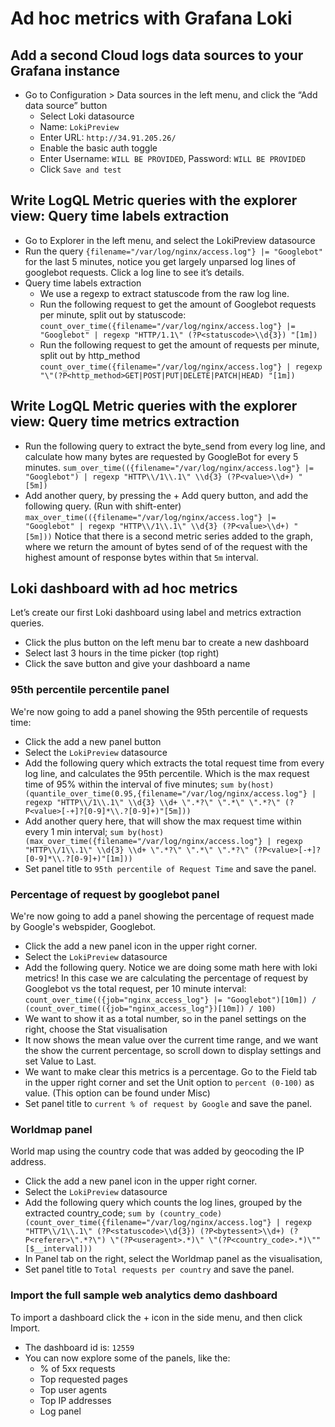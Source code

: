 # Ad hoc metrics with Grafana Loki

## Add a second Cloud logs data sources to your Grafana instance

- Go to Configuration > Data sources in the left menu, and click the “Add data source” button
  - Select Loki datasource
  - Name: `LokiPreview`
  - Enter URL: `http://34.91.205.26/` 
  - Enable the basic auth toggle
  - Enter Username: `WILL BE PROVIDED`, Password: `WILL BE PROVIDED`
  - Click `Save and test`

## Write LogQL Metric queries with the explorer view: Query time labels extraction

- Go to Explorer  in the left menu, and select the LokiPreview datasource
- Run the query `{filename="/var/log/nginx/access.log"} |= "Googlebot"` for the last 5 minutes, notice you get largely unparsed log lines of googlebot requests. Click a log line to see it’s details.
- Query time labels extraction
  - We use a regexp to extract statuscode from the raw log line.
  - Run the following request to get the amount of Googlebot requests per minute, split out by statuscode: `count_over_time({filename="/var/log/nginx/access.log"} |= "Googlebot" | regexp "HTTP/1.1\" (?P<statuscode>\\d{3}) "[1m])`
  - Run the following request to get the amount of requests per minute, split out by http_method `count_over_time({filename="/var/log/nginx/access.log"} | regexp "\"(?P<http_method>GET|POST|PUT|DELETE|PATCH|HEAD) "[1m])`

## Write LogQL Metric queries with the explorer view: Query time metrics extraction

- Run the following query to extract the byte_send from every log line, and calculate how many bytes are requested by GoogleBot for every 5 minutes.
`sum_over_time(({filename="/var/log/nginx/access.log"} |= "Googlebot") | regexp "HTTP\\/1\\.1\" \\d{3} (?P<value>\\d+) " [5m])`
- Add another query, by pressing the + Add query button, and add the following query. (Run with shift-enter)
`max_over_time(({filename="/var/log/nginx/access.log"} |= "Googlebot" | regexp "HTTP\\/1\\.1\" \\d{3} (?P<value>\\d+) " [5m]))`
Notice that there is a second metric series added to the graph, where we return the amount of bytes send of of the request with the highest amount of response bytes within that `5m` interval.

## Loki dashboard with ad hoc metrics

Let’s create our first Loki dashboard using label and metrics extraction queries.

- Click the plus button on the left menu bar to create a new dashboard
- Select last 3 hours in the time picker (top right)
- Click the save button and give your dashboard a name

### 95th percentile percentile panel

We're now going to add a panel showing the 95th percentile of requests time:
- Click the add a new panel button 
- Select the `LokiPreview` datasource
- Add the following query which extracts the total request time from every log line, and calculates the 95th percentile. Which is the max request time of 95% within the interval of five minutes; `sum by(host) (quantile_over_time(0.95,{filename="/var/log/nginx/access.log"} | regexp "HTTP\\/1\\.1\" \\d{3} \\d+ \".*?\" \".*\" \".*?\" (?P<value>[-+]?[0-9]*\\.?[0-9]+)"[5m]))`
- Add another query here, that will show the max request time within every 1 min interval; `sum by(host) (max_over_time({filename="/var/log/nginx/access.log"} | regexp "HTTP\\/1\\.1\" \\d{3} \\d+ \".*?\" \".*\" \".*?\" (?P<value>[-+]?[0-9]*\\.?[0-9]+)"[1m]))`
- Set panel title to `95th percentile of Request Time` and save the panel.
  
### Percentage of request by googlebot panel

We're now going to add a panel showing the percentage of request made by Google's webspider, Googlebot.
- Click the add a new panel icon in the upper right corner.
- Select the `LokiPreview` datasource
- Add the following query. Notice we are doing some math here with loki metrics! In this case we are calculating the percentage of request by Googlebot vs the total request, per 10 minute interval: `count_over_time(({job="nginx_access_log"} |= "Googlebot")[10m]) / (count_over_time(({job="nginx_access_log"})[10m]) / 100)`
- We want to show it as a total number, so in the panel settings on the right, choose the Stat visualisation 
- It now shows the mean value over the current time range, and we want the show the current percentage, so scroll down to display settings and set Value to Last.  
- We want to make clear this metrics is a percentage.  Go to the Field tab in the upper right corner and set the Unit option to `percent (0-100)` as value. (This option can be found under Misc)
- Set panel title to `current % of request by Google` and save the panel.

### Worldmap panel 

World map using the country code that was added by geocoding the IP address.
- Click the add a new panel icon in the upper right corner.
- Select the `LokiPreview` datasource
- Add the following query which counts the log lines, grouped by the extracted country_code; `sum by (country_code) (count_over_time({filename="/var/log/nginx/access.log"} | regexp "HTTP\\/1\\.1\" (?P<statuscode>\\d{3}) (?P<bytessent>\\d+) (?P<referer>\".*?\") \"(?P<useragent>.*)\" \"(?P<country_code>.*)\""[$__interval]))`
- In Panel tab on the right, select the Worldmap panel as the visualisation,
- Set panel title to `Total requests per country` and save the panel.

### Import the full sample web analytics demo dashboard

To import a dashboard click the + icon in the side menu, and then click Import.
- The dashboard id is: `12559`
- You can now explore some of the panels, like the: 
  - % of 5xx requests
  - Top requested pages
  - Top user agents
  - Top IP addresses
  - Log panel






